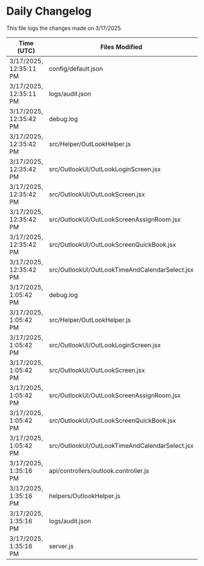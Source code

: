 # Daily Changelog

This file logs the changes made on 3/17/2025.

| Time (UTC)             | Files Modified                    | Changes (Addition/Deletion) |
|------------------------|-----------------------------------|-----------------------------|
| 3/17/2025, 12:35:11 PM | config/default.json | 1 Additions & 1 Deletions |
| 3/17/2025, 12:35:11 PM | logs/audit.json | 5 Additions & 5 Deletions |
| 3/17/2025, 12:35:42 PM | debug.log | 6 Additions & 0 Deletions|
| 3/17/2025, 12:35:42 PM | src/Helper/OutLookHelper.js | 16 Additions & 3 Deletions|
| 3/17/2025, 12:35:42 PM | src/OutlookUI/OutLookLoginScreen.jsx | 4 Additions & 1 Deletions|
| 3/17/2025, 12:35:42 PM | src/OutlookUI/OutLookScreen.jsx | 7 Additions & 3 Deletions|
| 3/17/2025, 12:35:42 PM | src/OutlookUI/OutLookScreenAssignRoom.jsx | 1 Additions & 1 Deletions|
| 3/17/2025, 12:35:42 PM | src/OutlookUI/OutLookScreenQuickBook.jsx | 23 Additions & 8 Deletions|
| 3/17/2025, 12:35:42 PM | src/OutlookUI/OutLookTimeAndCalendarSelect.jsx | 0 Additions & 0 Deletions|
| 3/17/2025, 1:05:42 PM | debug.log | 6 Additions & 0 Deletions|
| 3/17/2025, 1:05:42 PM | src/Helper/OutLookHelper.js | 16 Additions & 3 Deletions|
| 3/17/2025, 1:05:42 PM | src/OutlookUI/OutLookLoginScreen.jsx | 4 Additions & 1 Deletions|
| 3/17/2025, 1:05:42 PM | src/OutlookUI/OutLookScreen.jsx | 7 Additions & 3 Deletions|
| 3/17/2025, 1:05:42 PM | src/OutlookUI/OutLookScreenAssignRoom.jsx | 1 Additions & 1 Deletions|
| 3/17/2025, 1:05:42 PM | src/OutlookUI/OutLookScreenQuickBook.jsx | 23 Additions & 8 Deletions|
| 3/17/2025, 1:05:42 PM | src/OutlookUI/OutLookTimeAndCalendarSelect.jsx | 0 Additions & 0 Deletions|
| 3/17/2025, 1:35:16 PM | api/controllers/outlook.controller.js | 24 Additions & 13 Deletions|
| 3/17/2025, 1:35:16 PM | helpers/OutlookHelper.js | 1 Additions & 1 Deletions|
| 3/17/2025, 1:35:16 PM | logs/audit.json | 15 Additions & 15 Deletions|
| 3/17/2025, 1:35:16 PM | server.js | 0 Additions & 3 Deletions|
